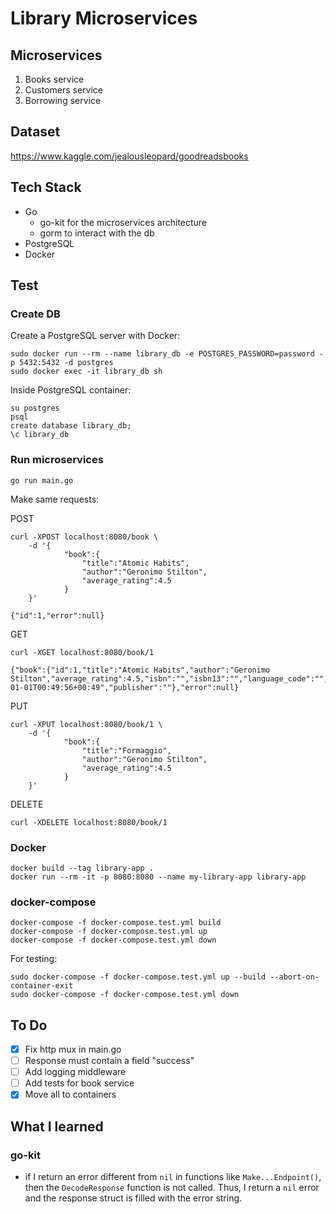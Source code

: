 # Library Microservices

## Microservices
1. Books service
2. Customers service
3. Borrowing service 

## Dataset
https://www.kaggle.com/jealousleopard/goodreadsbooks

## Tech Stack
- Go
    - go-kit for the microservices architecture
    - gorm to interact with the db
- PostgreSQL
- Docker

## Test

### Create DB
Create a PostgreSQL server with Docker:
```
sudo docker run --rm --name library_db -e POSTGRES_PASSWORD=password -p 5432:5432 -d postgres
sudo docker exec -it library_db sh
```

Inside PostgreSQL container:
```
su postgres
psql
create database library_db;
\c library_db
```

### Run microservices
```
go run main.go
```

Make same requests:

POST
```
curl -XPOST localhost:8080/book \
    -d '{
            "book":{
                "title":"Atomic Habits",
                "author":"Geronimo Stilton",
                "average_rating":4.5
            }
    }'

{"id":1,"error":null}
```

GET
```
curl -XGET localhost:8080/book/1

{"book":{"id":1,"title":"Atomic Habits","author":"Geronimo Stilton","average_rating":4.5,"isbn":"","isbn13":"","language_code":"","num_pages":0,"ratings_count":0,"text_reviews_count":0,"publication_date":"0001-01-01T00:49:56+00:49","publisher":""},"error":null}
```

PUT
```
curl -XPUT localhost:8080/book/1 \
    -d '{
            "book":{
                "title":"Formaggio",
                "author":"Geronimo Stilton",
                "average_rating":4.5
            }
    }'
```

DELETE
```
curl -XDELETE localhost:8080/book/1
```

### Docker
```
docker build --tag library-app .
docker run --rm -it -p 8080:8080 --name my-library-app library-app
```

### docker-compose
```
docker-compose -f docker-compose.test.yml build
docker-compose -f docker-compose.test.yml up
docker-compose -f docker-compose.test.yml down
```

For testing:
```
sudo docker-compose -f docker-compose.test.yml up --build --abort-on-container-exit
sudo docker-compose -f docker-compose.test.yml down
```

## To Do

- [x] Fix http mux in main.go
- [ ] Response must contain a field "success"
- [ ] Add logging middleware
- [ ] Add tests for book service
- [x] Move all to containers

## What I learned

### go-kit
- if I return an error different from `nil` in functions like `Make...Endpoint()`,
  then the `DecodeResponse` function is not called. Thus, I return a `nil` error
  and the response struct is filled with the error string.